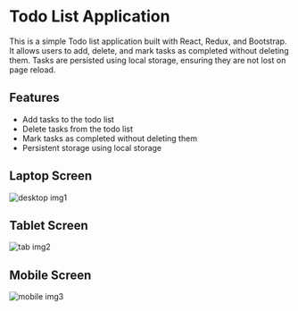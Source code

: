 # Todo List Application

This is a simple Todo list application built with React, Redux, and Bootstrap. It allows users to add, delete, and mark tasks as completed without deleting them. Tasks are persisted using local storage, ensuring they are not lost on page reload.

## Features

- Add tasks to the todo list
- Delete tasks from the todo list
- Mark tasks as completed without deleting them
- Persistent storage using local storage

## Laptop Screen
![desktop img1](https://github.com/akkii02/quadb_tech_assignment/assets/99502029/f123ba26-54e0-40f3-b8f6-e1316362c2b4)

## Tablet Screen
![tab img2](https://github.com/akkii02/quadb_tech_assignment/assets/99502029/faa03038-aab3-41c6-89dc-35accf0bbfd2)

## Mobile Screen
![mobile img3](https://github.com/akkii02/quadb_tech_assignment/assets/99502029/f57f209d-af85-4ce8-becc-d31b5ba45adb)
